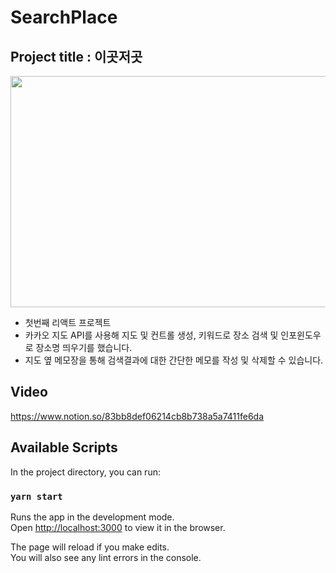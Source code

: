 # SearchPlace 


## Project title :  이곳저곳

<img src="https://user-images.githubusercontent.com/51810552/97827260-16d58280-1d07-11eb-84e8-1e37fdc555f8.PNG" width="700" height="370">

- 첫번째 리액트 프로젝트
- 카카오 지도 API를 사용해 지도 및 컨트롤 생성, 키워드로 장소 검색 및 인포윈도우로 장소명 띄우기를 했습니다.
- 지도 옆 메모장을 통해 검색결과에 대한 간단한 메모를 작성 및 삭제할 수 있습니다.


## Video
https://www.notion.so/83bb8def06214cb8b738a5a7411fe6da


## Available Scripts

In the project directory, you can run:

### `yarn start`

Runs the app in the development mode.\
Open [http://localhost:3000](http://localhost:3000) to view it in the browser.

The page will reload if you make edits.\
You will also see any lint errors in the console.


